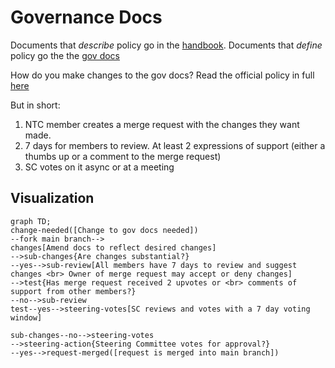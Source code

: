 # Governance Docs

Documents that *describe* policy go in the [handbook](./README.md). Documents that *define* policy go the the [gov docs]([https://github.com/dsausa/gov-docs](https://drive.google.com/drive/folders/1Q02NXa22YlZ1GMreLVUoPgKIliu21DtT?usp=share_link))

How do you make changes to the gov docs? Read the official policy in full [here](https://docs.google.com/document/d/17ySg1Apj9KHTbXaIyA_F4pqEPRSM6u_qS1GCf97LwvA/edit?usp=sharing)

But in short:
1. NTC member creates a merge request with the changes they want made.
2. 7 days for members to review. At least 2 expressions of support (either a thumbs up or a comment to the merge request)
3. SC votes on it async or at a meeting


## Visualization
```mermaid
graph TD;
change-needed([Change to gov docs needed])
--fork main branch-->
changes[Amend docs to reflect desired changes]
-->sub-changes{Are changes substantial?}
--yes-->sub-review[All members have 7 days to review and suggest changes <br> Owner of merge request may accept or deny changes]
-->test{Has merge request received 2 upvotes or <br> comments of support from other members?}
--no-->sub-review
test--yes-->steering-votes[SC reviews and votes with a 7 day voting window]

sub-changes--no-->steering-votes
-->steering-action{Steering Committee votes for approval?}
--yes-->request-merged([request is merged into main branch])
```
